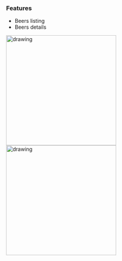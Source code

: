 ### Features 

>>>
- Beers listing
- Beers details
>>>
<img src="https://i.imgur.com/n4V5BRP.png" alt="drawing" width="300"/>
<img src="https://i.imgur.com/lVjYuiL.png" alt="drawing" width="300"/>
